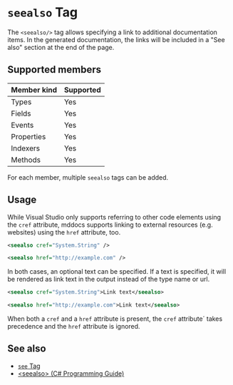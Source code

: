 # `seealso` Tag

The `<seealso/>` tag allows specifying a link to additional documentation
items. In the generated documentation, the links will be included in a
"See also" section at the end of the page.

## Supported members

| Member kind | Supported |
|-------------|-----------|
| Types       | Yes       |
| Fields      | Yes       |
| Events      | Yes       |
| Properties  | Yes       |
| Indexers    | Yes       |
| Methods     | Yes       |

For each member, multiple `seealso` tags can be added.

## Usage

While Visual Studio only supports referring to other code elements using the
`cref` attribute, mddocs supports linking to external resources (e.g. websites)
using the `href` attribute, too.

```xml
<seealso cref="System.String" />
```

```xml
<seealso href="http://example.com" />
```

In both cases, an optional text can be specified. If a text is specified,
it will be rendered as link text in the output instead of the type name
or url.

```xml
<seealso cref="System.String">Link text</seealso>
```

```xml
<seealso href="http://example.com">Link text</seealso>
```

When both a `cref` and a `href` attribute is present, the `cref` attribute´
takes precedence and the `href` attribute is ignored.

## See also

- [`see` Tag](./see.md)
- [\<seealso\> (C# Programming Guide)](https://docs.microsoft.com/en-us/dotnet/csharp/programming-guide/xmldoc/seealso)

